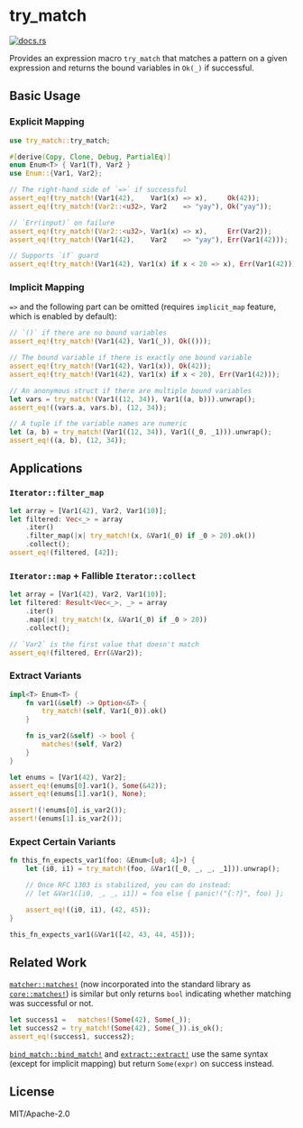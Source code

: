 # try_match

[<img src="https://docs.rs/try_match/badge.svg" alt="docs.rs">](https://docs.rs/try_match/)

Provides an expression macro `try_match` that matches a pattern on a given
expression and returns the bound variables in `Ok(_)` if successful.

## Basic Usage

### Explicit Mapping

```rust
use try_match::try_match;

#[derive(Copy, Clone, Debug, PartialEq)]
enum Enum<T> { Var1(T), Var2 }
use Enum::{Var1, Var2};

// The right-hand side of `=>` if successful
assert_eq!(try_match!(Var1(42),    Var1(x) => x),     Ok(42));
assert_eq!(try_match!(Var2::<u32>, Var2    => "yay"), Ok("yay"));

// `Err(input)` on failure
assert_eq!(try_match!(Var2::<u32>, Var1(x) => x),     Err(Var2));
assert_eq!(try_match!(Var1(42),    Var2    => "yay"), Err(Var1(42)));

// Supports `if` guard
assert_eq!(try_match!(Var1(42), Var1(x) if x < 20 => x), Err(Var1(42)));
```

### Implicit Mapping

`=>` and the following part can be omitted (requires `implicit_map`
feature, which is enabled by default):

```rust
// `()` if there are no bound variables
assert_eq!(try_match!(Var1(42), Var1(_)), Ok(()));

// The bound variable if there is exactly one bound variable
assert_eq!(try_match!(Var1(42), Var1(x)), Ok(42));
assert_eq!(try_match!(Var1(42), Var1(x) if x < 20), Err(Var1(42)));

// An anonymous struct if there are multiple bound variables
let vars = try_match!(Var1((12, 34)), Var1((a, b))).unwrap();
assert_eq!((vars.a, vars.b), (12, 34));

// A tuple if the variable names are numeric
let (a, b) = try_match!(Var1((12, 34)), Var1((_0, _1))).unwrap();
assert_eq!((a, b), (12, 34));
```

## Applications

### `Iterator::filter_map`

```rust
let array = [Var1(42), Var2, Var1(10)];
let filtered: Vec<_> = array
    .iter()
    .filter_map(|x| try_match!(x, &Var1(_0) if _0 > 20).ok())
    .collect();
assert_eq!(filtered, [42]);
```

### `Iterator::map` + Fallible `Iterator::collect`

```rust
let array = [Var1(42), Var2, Var1(10)];
let filtered: Result<Vec<_>, _> = array
    .iter()
    .map(|x| try_match!(x, &Var1(_0) if _0 > 20))
    .collect();

// `Var2` is the first value that doesn't match
assert_eq!(filtered, Err(&Var2));
```

### Extract Variants

```rust
impl<T> Enum<T> {
    fn var1(&self) -> Option<&T> {
        try_match!(self, Var1(_0)).ok()
    }

    fn is_var2(&self) -> bool {
        matches!(self, Var2)
    }
}

let enums = [Var1(42), Var2];
assert_eq!(enums[0].var1(), Some(&42));
assert_eq!(enums[1].var1(), None);

assert!(!enums[0].is_var2());
assert!(enums[1].is_var2());
```

### Expect Certain Variants

```rust
fn this_fn_expects_var1(foo: &Enum<[u8; 4]>) {
    let (i0, i1) = try_match!(foo, &Var1([_0, _, _, _1])).unwrap();

    // Once RFC 1303 is stabilized, you can do instead:
    // let &Var1([i0, _, _, i1]) = foo else { panic!("{:?}", foo) };

    assert_eq!((i0, i1), (42, 45));
}

this_fn_expects_var1(&Var1([42, 43, 44, 45]));
```

## Related Work

[`matcher::matches!`][] (now incorporated into the standard library as
[`core::matches!`][]) is similar but only returns `bool` indicating whether
matching was successful or not.

```rust
let success1 =   matches!(Some(42), Some(_));
let success2 = try_match!(Some(42), Some(_)).is_ok();
assert_eq!(success1, success2);
```

[`bind_match::bind_match!`][] and [`extract::extract!`][] use the same
syntax (except for implicit mapping) but return `Some(expr)` on success
instead.

[`core::matches!`]: https://doc.rust-lang.org/1.56.0/core/macro.matches.html
[`matcher::matches!`]: https://crates.io/crates/matches
[`bind_match::bind_match!`]: https://crates.io/crates/bind_match
[`extract::extract!`]: https://crates.io/crates/extract_macro

## License

MIT/Apache-2.0

